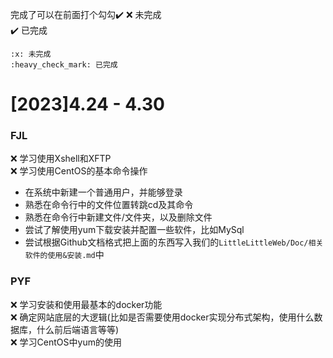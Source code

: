 完成了可以在前面打个勾勾:heavy_check_mark:
:x: 未完成  
:heavy_check_mark: 已完成  
```
:x: 未完成  
:heavy_check_mark: 已完成
```
# [2023]4.24 - 4.30  
### FJL  
:x: 学习使用Xshell和XFTP  
:x: 学习使用CentOS的基本命令操作  
  - 在系统中新建一个普通用户，并能够登录
  - 熟悉在命令行中的文件位置转跳cd及其命令
  - 熟悉在命令行中新建文件/文件夹，以及删除文件
  - 尝试了解使用yum下载安装并配置一些软件，比如MySql
  - 尝试根据Github文档格式把上面的东西写入我们的`LittleLittleWeb/Doc/相关软件的使用&安装.md`中
### PYF
:x: 学习安装和使用最基本的docker功能  
:x: 确定网站底层的大逻辑(比如是否需要使用docker实现分布式架构，使用什么数据库，什么前后端语言等等)  
:x: 学习CentOS中yum的使用  
